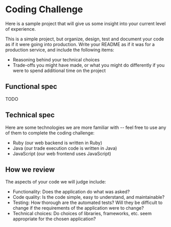 # Coding Challenge

Here is a sample project that will give us some insight into your current level of experience.

This is a simple project, but organize, design, test and document your code as if it were going into production. Write your README as if it was for a production service, and include the following items:

* Reasoning behind your technical choices
* Trade-offs you might have made, or what you might do differently if you were to spend additional time on the project

## Functional spec

TODO

## Technical spec

Here are some technologies we are more familiar with -- feel free to use any of them to complete the coding challenge:

* Ruby (our web backend is written in Ruby)
* Java (our trade execution code is written in Java)
* JavaScript (our web frontend uses JavaScript)

## How we review

The aspects of your code we will judge include:

* Functionality: Does the application do what was asked?
* Code quality: Is the code simple, easy to understand, and maintainable?
* Testing: How thorough are the automated tests? Will they be difficult to change if the requirements of the application were to change?
* Technical choices: Do choices of libraries, frameworks, etc. seem appropriate for the chosen application?
